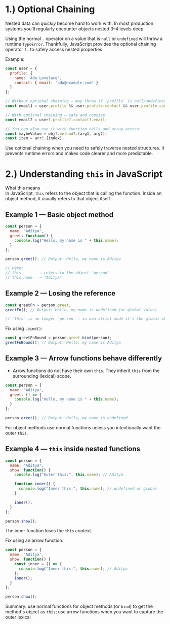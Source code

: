 # 1.) Optional Chaining

Nested data can *quickly* become hard to work with. In most production systems you'll regularly encounter objects nested 3–4 levels deep.

Using the normal `.` operator on a value that is `null` or `undefined` will throw a runtime `TypeError`. Thankfully, JavaScript provides the optional chaining operator `?.` to safely access nested properties.

Example:

```js
const user = {
  profile: {
    name: 'Ada Lovelace',
    contact: { email: 'ada@example.com' }
  }
};

// Without optional chaining — may throw if `profile` is null/undefined
const email1 = user.profile && user.profile.contact && user.profile.contact.email;

// With optional chaining — safe and concise
const email2 = user?.profile?.contact?.email;

// You can also use it with function calls and array access:
const maybeValue = obj?.method?.(arg1, arg2);
const item = arr?.[index];
```

Use optional chaining when you need to safely traverse nested structures. It prevents runtime errors and makes code clearer and more predictable.



# 2.) Understanding `this` in JavaScript

What this means  
In JavaScript, `this` refers to the object that is calling the function. Inside an object method, it usually refers to that object itself.

## Example 1 — Basic object method
```js
const person = {
  name: "Aditya",
  greet: function() {
    console.log("Hello, my name is " + this.name);
  }
};

person.greet(); // Output: Hello, my name is Aditya

// Here:
// this        → refers to the object `person`
// this.name   → "Aditya"
```

## Example 2 — Losing the reference
```js
const greetFn = person.greet;
greetFn(); // Output: Hello, my name is undefined (or global value)

// `this` is no longer `person` — in non-strict mode it's the global object, in strict mode it's `undefined`
```

Fix using `.bind()`:
```js
const greetFnBound = person.greet.bind(person);
greetFnBound(); // Output: Hello, my name is Aditya
```

## Example 3 — Arrow functions behave differently
- Arrow functions do not have their own `this`. They inherit `this` from the surrounding (lexical) scope.
```js
const person = {
  name: "Aditya",
  greet: () => {
    console.log("Hello, my name is " + this.name);
  }
};

person.greet(); // Output: Hello, my name is undefined
```
For object methods use normal functions unless you intentionally want the outer `this`.

## Example 4 — `this` inside nested functions
```js
const person = {
  name: "Aditya",
  show: function() {
    console.log("Outer this:", this.name); // Aditya

    function inner() {
      console.log("Inner this:", this.name); // undefined or global
    }

    inner();
  }
};

person.show();
```
The inner function loses the `this` context.

Fix using an arrow function:
```js
const person = {
  name: "Aditya",
  show: function() {
    const inner = () => {
      console.log("Inner this:", this.name); // Aditya
    };
    inner();
  }
};

person.show();
```

Summary: use normal functions for object methods (or `bind`) to get the method's object as `this`; use arrow functions when you want to capture the outer lexical